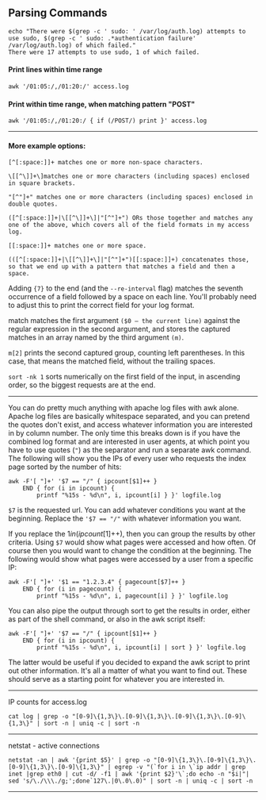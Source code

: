 ## Parsing Commands
```
echo "There were $(grep -c ' sudo: ' /var/log/auth.log) attempts to use sudo, $(grep -c ' sudo: .*authentication failure' /var/log/auth.log) of which failed."
There were 17 attempts to use sudo, 1 of which failed.
```
#### Print lines within time range
```
awk '/01:05:/,/01:20:/' access.log
```
#### Print within time range, when matching pattern "POST"
```
awk '/01:05:/,/01:20:/ { if (/POST/) print }' access.log
```

---
#### More example options: 
```
[^[:space:]]+ matches one or more non-space characters.
    
\[[^\]]+\]matches one or more characters (including spaces) enclosed in square brackets.
    
"[^"]+" matches one or more characters (including spaces) enclosed in double quotes.
    
([^[:space:]]+|\[[^\]]+\]|"[^"]+") ORs those together and matches any one of the above, which covers all of the field formats in my access log.
    
[[:space:]]+ matches one or more space.
    
(([^[:space:]]+|\[[^\]]+\]|"[^"]+")[[:space:]]+) concatenates those, so that we end up with a pattern that matches a field and then a space.
```
Adding `{7}` to the end (and the `--re-interval` flag) matches the seventh occurrence of a field followed by a space on each line. You'll probably need to adjust this to print the correct field for your log format.
    
match matches the first argument `($0 — the current line)` against the regular expression in the second argument, and stores the captured matches in an array named by the third argument `(m)`.
    
`m[2]` prints the second captured group, counting left parentheses. In this case, that means the matched field, without the trailing spaces.
    
`sort -nk 1` sorts numerically on the first field of the input, in ascending order, so the biggest requests are at the end.

---
You can do pretty much anything with apache log files with awk alone. Apache log files are basically whitespace separated, and you can pretend the quotes don't exist, and access whatever information you are interested in by column number. The only time this breaks down is if you have the combined log format and are interested in user agents, at which point you have to use quotes (`"`) as the separator and run a separate awk command. The following will show you the IPs of every user who requests the index page sorted by the number of hits:
```
awk -F'[ "]+' '$7 == "/" { ipcount[$1]++ }
    END { for (i in ipcount) {
        printf "%15s - %d\n", i, ipcount[i] } }' logfile.log
```
`$7` is the requested url. You can add whatever conditions you want at the beginning. Replace the `'$7 == "/"` with whatever information you want.

If you replace the $1 in (ipcount[$1]++), then you can group the results by other criteria. Using `$7` would show what pages were accessed and how often. Of course then you would want to change the condition at the beginning. The following would show what pages were accessed by a user from a specific IP:
```
awk -F'[ "]+' '$1 == "1.2.3.4" { pagecount[$7]++ }
    END { for (i in pagecount) {
        printf "%15s - %d\n", i, pagecount[i] } }' logfile.log
```
You can also pipe the output through sort to get the results in order, either as part of the shell command, or also in the awk script itself:
```
awk -F'[ "]+' '$7 == "/" { ipcount[$1]++ }
    END { for (i in ipcount) {
        printf "%15s - %d\n", i, ipcount[i] | sort } }' logfile.log
```
The latter would be useful if you decided to expand the awk script to print out other information. It's all a matter of what you want to find out. These should serve as a starting point for whatever you are interested in.

---
IP counts for access.log
```
cat log | grep -o "[0-9]\{1,3\}\.[0-9]\{1,3\}\.[0-9]\{1,3\}\.[0-9]\{1,3\}" | sort -n | uniq -c | sort -n
```

---
netstat - active connections
```
netstat -an | awk '{print $5}' | grep -o "[0-9]\{1,3\}\.[0-9]\{1,3\}\.[0-9]\{1,3\}\.[0-9]\{1,3\}" | egrep -v "(`for i in \`ip addr | grep inet |grep eth0 | cut -d/ -f1 | awk '{print $2}'\`;do echo -n "$i|"| sed 's/\./\\\./g;';done`127\.|0\.0\.0)" | sort -n | uniq -c | sort -n
```

---

<!--stackedit_data:
eyJoaXN0b3J5IjpbMTg4ODQ2MTE1OCw0OTc4MTg4MTBdfQ==
-->